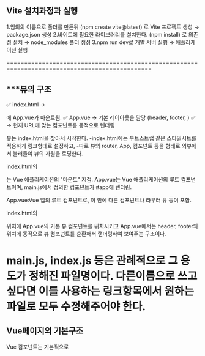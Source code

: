 ## Vite 설치과정과 실헹
1.임의의 이름으로 폴더를 만든뒤 (npm create vite@latest) 로 Vite 프로젝트 생성 → package.json 생성
2.바이트에 필요한 라이브러리를 설치한다. (npm install) 로 의존성 설치 → node_modules 폴더 생성
3.npm run dev로 개발 서버 실행 → 애플리케이션 실행

===============================================================================================
## ***뷰의 구조
✅ index.html → <div id="app">에 App.vue가 마운트됨.
✅ App.vue → 기본 레이아웃을 담당 (header, footer, <router-view>)
✅ <router-view> → 현재 URL에 맞는 컴포넌트를 동적으로 렌더링

뷰는 index.html을 찾아서 시작한다.
-index.html에는 부트스트랩 같은 스타일시트를 적용하게 링크형테로 설정하고, 
-따로 뷰의 router, App, 컴포넌트 등을  <script type="module" src="/src/main.js"> </script>형태로 외부에서 불러들여 뷰의 자원을 로딩한다.

index.html의 <div id="app"></div>는 Vue 애플리케이션의 "마운트" 지점. 
App.vue는 Vue 애플리케이션의 루트 컴포넌트이며, main.js에서 정의한 컴포넌트가 #app에 렌더링.

App.vue:Vue 앱의 루트 컴포넌트로, 이 안에 다른 컴포넌트나 라우터 뷰 등이 포함.

index.html의  <div id="app">위치에 App.vue의 기본 뷰 컴포넌트를 위치시키고 
App.vue에서는 header, footer와  <router-view>위치에 동적으로 뷰 컴포넌트를 순환해서 랜더링하여 보여주는 구조이다.

main.js, index.js 등은 관례적으로 그 용도가 정해진 파일명이다. 다른이름으로 쓰고 싶다면 이를 사용하는 링크항목에서 원하는 파일로 모두 수정해주어야 한다.
===============================================================================================
## Vue페이지의 기본구조
Vue 컴포넌트는 기본적으로 <template>, <script>, <style> 세 가지 블록으로 구성.

-<template> HTML과 유사한 형식으로 컴포넌트의 구조를 정의</template> 
    사용자 인터페이스(UI)를 구성하는 요소들이 이곳에 배치
    Vue의 반응형 데이터 바인딩(예: v-model, v-for, v-bind 등)을 사용하여 동적으로 렌더링할 수 있다.

-<script setup>컴포넌트의 로직과 데이터를 정의 </script>
    컴포넌트의 상태(data), 메소드(methods), 계산된 속성(computed), 라이프사이클 훅 등을 이곳에서 정의

    * script 권장되는 코드 작성 순서
        <script setup>
        // 1. Import 구문
        import { ref, computed, onMounted } from 'vue'
        
        // 2. Reactive 상태 선언
        const count = ref(0)
        const user = reactive({ name: 'Jongho', age: 25 })
        
        // 3. Computed, Watch 등 선언
        const doubledCount = computed(() => count.value * 2)

        // 4. 메서드 정의
        const increment = () => {
            count.value++
        }

        // 5. Lifecycle hooks
        onMounted(() => {
            console.log('Component mounted!')
        })

        // 6. 반환 (템플릿에서 사용될 변수나 메서드)
        return { count, increment, doubledCount }
        </script>


-<style> 컴포넌트의 스타일을 정의</style>
    Scoped 스타일을 적용하면 해당 컴포넌트에만 스타일이 적용되고, 다른 컴포넌트에 영향을 미치지 않도록 할 수 있습니다.
    SCSS, SASS, CSS 등 다양한 스타일 언어를 사용   

===============================================================================================

## 부트스트랩 적용하는 방법(위치:index.html)
https://cdnjs.com/  에서 bootstrap으로 검색한 후
https://cdnjs.cloudflare.com/ajax/libs/bootstrap/5.3.3/css/bootstrap.min.css   ->mins.css로 끝나는 것을 복사해서
index.html의 head 부분의 link아랫부분에 붙여넣기 하면 쓸수 있다.

<link rel="stylesheet" href="https://cdnjs.cloudflare.com/ajax/libs/bootstrap/5.3.3/css/bootstrap.min.css" integrity="sha512-jnSuA4Ss2PkkikSOLtYs8BlYIeeIK1h99ty4YfvRPAlzr377vr3CXDb7sb7eEEBYjDtcYj+AjBH3FLv5uSJuXg==" crossorigin="anonymous" referrerpolicy="no-referrer" />

===============================================================================================
## CSS 적용(위치:index.html)
public폴더의 base.css 파일 적용

<link rel="stylesheet" href="public/base.css">식으로 적용

===============================================================================================
# frontend 폴더위치에 설치할 목록
 - npm i scss:  App.vue의 <style lang="scss">로 scss문법을 쓸 수 있게 한다.
 
 -npm i axios:엑시오스 사용 

===============================================================================================
# JS파일설명
 *fontService.js:함수를 만들어서 axios를 사용하여 스프링서버에서 데이터를 읽어오게 한다.->스프링서버에  /v1/api/forms 경로로 요청하여  모든 데이터를 읽어오는 함수가 있다.
 index.js:router를 설정하여 메인뷰에서 주요켄텐츠를 동적으로 보여주게 설정한다.

===============================================================================================
# cors문제 해결을 위한 설정: vue.config.js에서 설정
 cors의 원인:프로토콜, 도메인, 포트 번호 중 하나라도 다르면 다른 출처(Cross-Origin)로 간주되어 CORS 문제가 발생함

    server: {
        proxy: {
        'v1/api': {    // v1/api/로 들어오는 요청을 백엔드(http://backend-server:8080/)로 전달
            target: 'http://localhost:8080', // 백엔드 주소
          
        },
        },
    },  //cors문제 해결을 위한 설정


===============================================================================================
# axios를 사용하게 되면 기본적으로 비동기 처리를 해주어야 한다.  (async/await이 가독성이 좋고 유지보수하기 쉬워서 추천)

# 1. async/await 방식
import axios from 'axios';

async function fetchData() {
  try {
    const response = await axios.get('https://jsonplaceholder.typicode.com/posts/1');
    console.log('데이터:', response.data);
  } catch (error) {
    console.error('에러 발생:', error);
  }
}

fetchData();


# 2.then/catch 방식 (Promise)
import axios from 'axios';

axios.get('https://jsonplaceholder.typicode.com/posts/1')
  .then(response => {
    console.log('데이터:', response.data);
  })
  .catch(error => {
    console.error('에러 발생:', error);
  });